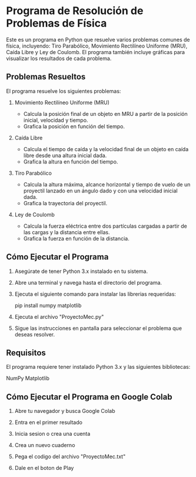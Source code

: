# Programa de Resolución de Problemas de Física

Este es un programa en Python que resuelve varios problemas comunes de física, incluyendo: Tiro Parabólico, Movimiento Rectilíneo Uniforme (MRU), Caída Libre y Ley de Coulomb. El programa también incluye gráficas para visualizar los resultados de cada problema.

## Problemas Resueltos

El programa resuelve los siguientes problemas:

1. Movimiento Rectilíneo Uniforme (MRU)
   - Calcula la posición final de un objeto en MRU a partir de la posición inicial, velocidad y tiempo.
   - Grafica la posición en función del tiempo.

2. Caída Libre
   - Calcula el tiempo de caída y la velocidad final de un objeto en caída libre desde una altura inicial dada.
   - Grafica la altura en función del tiempo.

3. Tiro Parabólico
   - Calcula la altura máxima, alcance horizontal y tiempo de vuelo de un proyectil lanzado en un ángulo dado y con una velocidad inicial dada.
   - Grafica la trayectoria del proyectil.

4. Ley de Coulomb
   - Calcula la fuerza eléctrica entre dos partículas cargadas a partir de las cargas y la distancia entre ellas.
   - Grafica la fuerza en función de la distancia.

## Cómo Ejecutar el Programa

1. Asegúrate de tener Python 3.x instalado en tu sistema.

2. Abre una terminal y navega hasta el directorio del programa.

3. Ejecuta el siguiente comando para instalar las librerias requeridas:

   pip install numpy matplotlib

5. Ejecuta el archivo "ProyectoMec.py"

6. Sigue las instrucciones en pantalla para seleccionar el problema que deseas resolver.

## Requisitos
El programa requiere tener instalado Python 3.x y las siguientes bibliotecas:

NumPy
Matplotlib

## Cómo Ejecutar el Programa en Google Colab

1. Abre tu navegador y busca Google Colab

2. Entra en el primer resultado

3. Inicia sesion o crea una cuenta

5. Crea un nuevo cuaderno

6. Pega el codigo del archivo "ProyectoMec.txt"

7. Dale en el boton de Play
